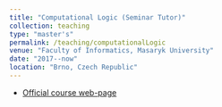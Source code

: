 ```yaml
---
title: "Computational Logic (Seminar Tutor)"
collection: teaching
type: "master's"
permalink: /teaching/computationalLogic
venue: "Faculty of Informatics, Masaryk University"
date: "2017--now"
location: "Brno, Czech Republic"
---
```

- [Official course web-page](https://is.muni.cz/course/fi/autumn2018/IA008)
